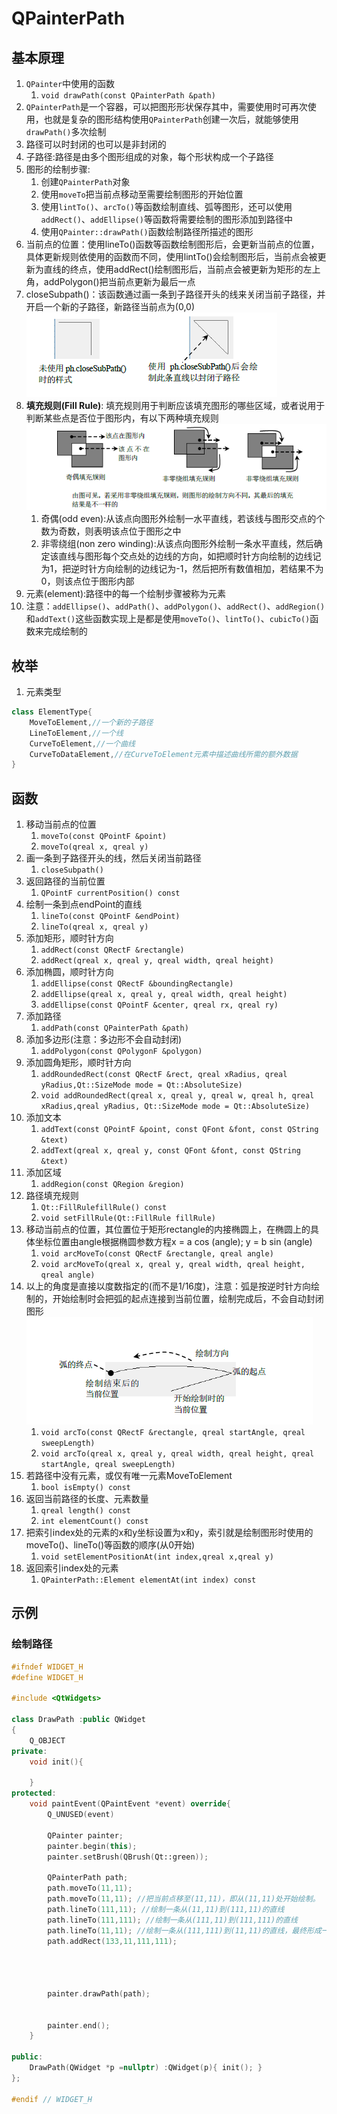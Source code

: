 # QPainterPath

## 基本原理

1. `QPainter`中使用的函数
   1. `void drawPath(const QPainterPath &path)`
2. `QPainterPath`是一个容器，可以把图形形状保存其中，需要使用时可再次使用，也就是复杂的图形结构使用`QPainterPath`创建一次后，就能够使用`drawPath()`多次绘制
3. 路径可以时封闭的也可以是非封闭的
4. 子路径:路径是由多个图形组成的对象，每个形状构成一个子路径
5. 图形的绘制步骤:
   1. 创建`QPainterPath`对象
   2. 使用`moveTo`把当前点移动至需要绘制图形的开始位置
   3. 使用`lintTo()`、`arcTo()`等函数绘制直线、弧等图形，还可以使用`addRect()`、`addEllipse()`等函数将需要绘制的图形添加到路径中
   4. 使用`QPainter::drawPath()`函数绘制路径所描述的图形
6. 当前点的位置：使用lineTo()函数等函数绘制图形后，会更新当前点的位置，具体更新规则依使用的函数而不同，使用lintTo()会绘制图形后，当前点会被更新为直线的终点，使用addRect()绘制图形后，当前点会被更新为矩形的左上角，addPolygon()把当前点更新为最后一点
7. closeSubpath()：该函数通过画一条到子路径开头的线来关闭当前子路径，并开启一个新的子路径，新路径当前点为(0,0) <br> ![](images/closeSubPath.png)
8. **填充规则(Fill Rule)**: 填充规则用于判断应该填充图形的哪些区域，或者说用于判断某些点是否位于图形内，有以下两种填充规则 <br> ![](images/路径填充规则.png)
   1. 奇偶(odd even):从该点向图形外绘制一水平直线，若该线与图形交点的个数为奇数，则表明该点位于图形之中
   2. 非零绕组(non zero winding):从该点向图形外绘制一条水平直线，然后确定该直线与图形每个交点处的边线的方向，如把顺时针方向绘制的边线记为1，把逆时针方向绘制的边线记为-1，然后把所有数值相加，若结果不为0，则该点位于图形内部
9. 元素(element):路径中的每一个绘制步骤被称为元素
10. 注意：`addEllipse()`、`addPath()`、`addPolygon()`、`addRect()`、`addRegion()`和`addText()`这些函数实现上是都是使用`moveTo()`、`lintTo()`、`cubicTo()`函数来完成绘制的

## 枚举

1. 元素类型
```cpp
class ElementType{
    MoveToElement,//一个新的子路径
    LineToElement,//一个线
    CurveToElement,//一个曲线
    CurveToDataElement,//在CurveToElement元素中描述曲线所需的额外数据
}
```

## 函数

1. 移动当前点的位置
   1. `moveTo(const QPointF &point)`
   2. `moveTo(qreal x, qreal y)`
2. 画一条到子路径开头的线，然后关闭当前路径
   1. `closeSubpath()`
3. 返回路径的当前位置
   1. `QPointF currentPosition() const`
4. 绘制一条到点endPoint的直线
   1. `lineTo(const QPointF &endPoint)`
   2. `lineTo(qreal x, qreal y)`
5. 添加矩形，顺时针方向
   1. `addRect(const QRectF &rectangle)`
   2. `addRect(qreal x, qreal y, qreal width, qreal height)`
6. 添加椭圆，顺时针方向
   1. `addEllipse(const QRectF &boundingRectangle)`
   2. `addEllipse(qreal x, qreal y, qreal width, qreal height)`
   3. `addEllipse(const QPointF &center, qreal rx, qreal ry)`
7. 添加路径
   1. `addPath(const QPainterPath &path)`
8. 添加多边形(注意：多边形不会自动封闭)
   1. `addPolygon(const QPolygonF &polygon)`
9. 添加圆角矩形，顺时针方向
   1.  `addRoundedRect(const QRectF &rect, qreal xRadius, qreal yRadius,Qt::SizeMode mode = Qt::AbsoluteSize)`
   2.  `void addRoundedRect(qreal x, qreal y, qreal w, qreal h, qreal xRadius,qreal yRadius, Qt::SizeMode mode = Qt::AbsoluteSize)`
10. 添加文本
    1.  `addText(const QPointF &point, const QFont &font, const QString &text)`
    2.  `addText(qreal x, qreal y, const QFont &font, const QString &text)`
11. 添加区域
    1.  `addRegion(const QRegion &region)`
12. 路径填充规则
    1.  `Qt::FillRulefillRule() const`
    2. `void setFillRule(Qt::FillRule fillRule)`
13. 移动当前点的位置，其位置位于矩形rectangle的内接椭圆上，在椭圆上的具体坐标位置由angle根据椭圆参数方程x = a cos (angle); y = b sin (angle)
    1. `void arcMoveTo(const QRectF &rectangle, qreal angle)`
    2. `void arcMoveTo(qreal x, qreal y, qreal width, qreal height, qreal angle)`
14. 以上的角度是直接以度数指定的(而不是1/16度)，注意：弧是按逆时针方向绘制的，开始绘制时会把弧的起点连接到当前位置，绘制完成后，不会自动封闭图形 <br> ![](images/路径绘制弧.png)
    1. `void arcTo(const QRectF &rectangle, qreal startAngle, qreal sweepLength)`
    2. `void arcTo(qreal x, qreal y, qreal width, qreal height, qreal startAngle, qreal sweepLength)`
15. 若路径中没有元素，或仅有唯一元素MoveToElement
    1. `bool isEmpty() const`
16. 返回当前路径的长度、元素数量
    1.  `qreal length() const`
    2.  `int elementCount() const`
17. 把索引index处的元素的x和y坐标设置为x和y，索引就是绘制图形时使用的moveTo()、lineTo()等函数的顺序(从0开始)
    1.  `void setElementPositionAt(int index,qreal x,qreal y)`
18. 返回索引index处的元素
    1.  `QPainterPath::Element elementAt(int index) const`

## 示例



### 绘制路径

```cpp
#ifndef WIDGET_H
#define WIDGET_H

#include <QtWidgets>

class DrawPath :public QWidget
{
    Q_OBJECT
private:
    void init(){

    }
protected:
    void paintEvent(QPaintEvent *event) override{
        Q_UNUSED(event)

        QPainter painter;
        painter.begin(this);
        painter.setBrush(QBrush(Qt::green));

        QPainterPath path;
        path.moveTo(11,11);
        path.moveTo(11,11); //把当前点移至(11,11)，即从(11,11)处开始绘制。
        path.lineTo(111,11); //绘制一条从(11,11)到(111,11)的直线
        path.lineTo(111,111); //绘制一条从(111,11)到(111,111)的直线
        path.lineTo(11,11); //绘制一条从(111,111)到(11,11)的直线，最终形成一个三角形
        path.addRect(133,11,111,111);




        painter.drawPath(path);


        painter.end();
    }

public:
    DrawPath(QWidget *p =nullptr) :QWidget(p){ init(); }
};

#endif // WIDGET_H

```